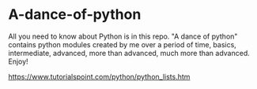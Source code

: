 # A-dance-of-python
All you need to know about Python is in this repo. "A dance of python" contains python modules created by me over a period of time, basics, intermediate, advanced, more than advanced, much more than advanced. Enjoy!

https://www.tutorialspoint.com/python/python_lists.htm
